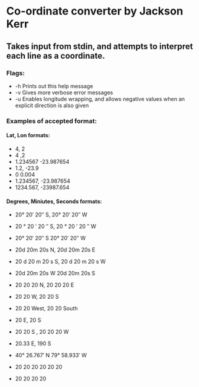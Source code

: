 # Co-ordinate converter by Jackson Kerr

## Takes input from stdin, and attempts to interpret each line as a coordinate.

### Flags:
- -h Prints out this help message
- -v Gives more verbose error messages
- -u Enables longitude wrapping, and allows negative values when an explicit
   direction is also given

### Examples of accepted format:
#### Lat, Lon formats:
- 4, 2
- 4 ,2
- 1.234567 -23.987654
- 1.2, -23.9
- 0 0.004
- 1.234567, -23.987654
- 1234.567, -23987.654

#### Degrees, Miniutes, Seconds formats:
- 20° 20′ 20″ S, 20° 20′ 20″ W
- 20 ° 20 ′ 20 ″ S, 20 ° 20 ′ 20 ″ W
- 20° 20′ 20″ S 20° 20′ 20″ W

- 20d 20m 20s N, 20d 20m 20s E
- 20 d 20 m 20 s S, 20 d 20 m 20 s W
- 20d 20m 20s W 20d 20m 20s S

- 20 20 20 N, 20 20 20 E
- 20 20 W, 20 20 S
- 20 20 West, 20 20 South
- 20 E, 20 S
- 20 20 S , 20 20 20 W
- 20.33 E, 190 S
- 40° 26.767′ N 79° 58.933′ W

- 20 20 20 20 20 20
- 20 20 20 20
